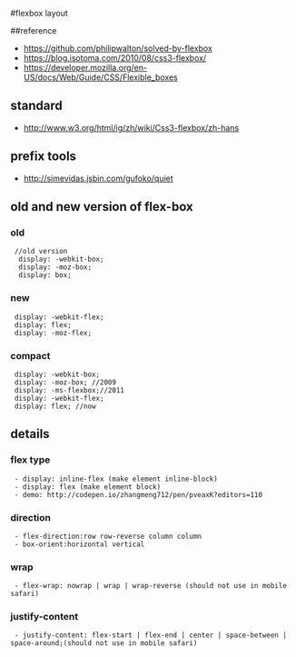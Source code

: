  #flexbox layout

 ##reference
 - https://github.com/philipwalton/solved-by-flexbox
 - https://blog.isotoma.com/2010/08/css3-flexbox/
 - https://developer.mozilla.org/en-US/docs/Web/Guide/CSS/Flexible_boxes


 ## standard
  - http://www.w3.org/html/ig/zh/wiki/Css3-flexbox/zh-hans

 ## prefix tools
 - http://simevidas.jsbin.com/gufoko/quiet

 ## old and new version of flex-box

 ### old
     //old version
      display: -webkit-box;
      display: -moz-box;
      display: box;


 ### new
     display: -webkit-flex;
     display: flex;
     display: -moz-flex;


 ### compact
     display: -webkit-box;
     display: -moz-box; //2009
     display: -ms-flexbox;//2011
     display: -webkit-flex;
     display: flex; //now

 ## details
 ### flex type
     - display: inline-flex (make element inline-block)
     - display: flex (make element block)
     - demo: http://codepen.io/zhangmeng712/pen/pveaxK?editors=110

 ### direction

     - flex-direction:row row-reverse column column
     - box-orient:horizontal vertical

 ### wrap

     - flex-wrap: nowrap | wrap | wrap-reverse (should not use in mobile safari)

 ### justify-content
     - justify-content: flex-start | flex-end | center | space-between | space-around;(should not use in mobile safari)
 ###



